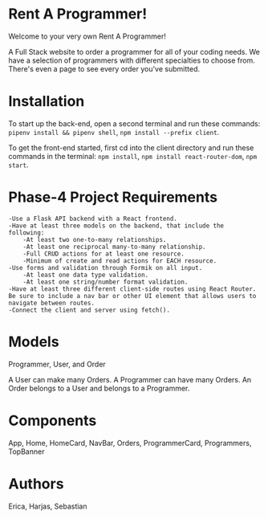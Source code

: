 # Rent A Programmer!

Welcome to your very own Rent A Programmer! 

A Full Stack website to order a programmer for all of your coding needs. We have a selection of programmers with different specialties to choose from. There's even a page to see every order you've submitted. 

# Installation

To start up the back-end, open a second terminal and run these commands:
`pipenv install && pipenv shell`,
`npm install --prefix client`.

To get the front-end started, first cd into the client directory and run these commands in the terminal:
`npm install`,
`npm install react-router-dom`,
`npm start`.


# Phase-4 Project Requirements
    -Use a Flask API backend with a React frontend.
    -Have at least three models on the backend, that include the following:
        -At least two one-to-many relationships.
        -At least one reciprocal many-to-many relationship.
        -Full CRUD actions for at least one resource.
        -Minimum of create and read actions for EACH resource.
    -Use forms and validation through Formik on all input.
        -At least one data type validation.
        -At least one string/number format validation.
    -Have at least three different client-side routes using React Router. Be sure to include a nav bar or other UI element that allows users to navigate between routes.
    -Connect the client and server using fetch().


# Models

Programmer, User, and Order

A User can make many Orders.
A Programmer can have many Orders.
An Order belongs to a User and belongs to a Programmer.

# Components

App, Home, HomeCard, NavBar, Orders, ProgrammerCard, Programmers, TopBanner

# Authors

Erica, Harjas, Sebastian